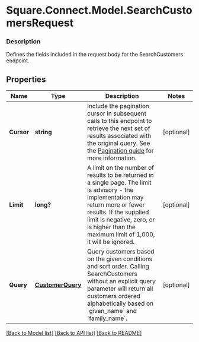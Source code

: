 # Square.Connect.Model.SearchCustomersRequest

### Description

Defines the fields included in the request body for the SearchCustomers endpoint.

## Properties

Name | Type | Description | Notes
------------ | ------------- | ------------- | -------------
**Cursor** | **string** | Include the pagination cursor in subsequent calls to this endpoint to retrieve the next set of results associated with the original query.  See the [Pagination guide](https://developer.squareup.com/docs/working-with-apis/pagination) for more information. | [optional] 
**Limit** | **long?** | A limit on the number of results to be returned in a single page. The limit is advisory - the implementation may return more or fewer results. If the supplied limit is negative, zero, or is higher than the maximum limit of 1,000, it will be ignored. | [optional] 
**Query** | [**CustomerQuery**](CustomerQuery.md) | Query customers based on the given conditions and sort order. Calling SearchCustomers without an explicit query parameter will return all customers ordered alphabetically based on &#x60;given_name&#x60; and &#x60;family_name&#x60;. | [optional] 



[[Back to Model list]](../README.md#documentation-for-models) [[Back to API list]](../README.md#documentation-for-api-endpoints) [[Back to README]](../README.md)

